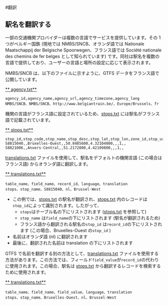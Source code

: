 #翻訳

## 駅名を翻訳する

一部の交通機関プロバイダーは複数の言語でサービスを提供しています。その 1 つがベルギー国鉄 (現地では NMBS/SNCB、オランダ語では Nationale Maatschappij der Belgische Spoorwegen、フランス語では Société nationale des chemins de fer belges として知られています) です。同社は駅名を複数の言語で提供しており、ユーザーの言語と場所の設定に応じて表示されます。

NMBS/SNCB は、以下のファイルに示すように、GTFS データをフランス語で公開しています。

[** agency.txt**](../../reference/#agencytxt)

```
agency_id,agency_name,agency_url,agency_timezone,agency_lang
NMBS/SNCB、NMBS/SNCB、http://www.belgiantrain.be/、Europe/Brussels、fr
```


機関の言語がフランス語に設定されているため、[stops.txt](../../reference/#stopstxt) には駅名がフランス語で記載されています。

[** stops.txt**](../../reference/#stopstxt)

```
stop_id,stop_code,stop_name,stop_desc,stop_lat,stop_lon,zone_id,stop_url,location_type,parent_station,platform_code
S8815040,,Bruxelles-Ouest,,50.8485600,4.32104000,,,1,,
S8821006,,Anvers-Central,,51.2172000,4.42109800,,,1,,
```


[translations.txt](../../reference/#translationstxt) ファイルを使用して、駅名をデフォルトの機関言語 (この場合はフランス語) からオランダ語に翻訳します。

[** translations.txt**](../../reference/#translationstxt)

```
table_name、field_name、record_id、language、translation
stops、stop_name、S8815040、nl、Brussel-West
```

- この例では、[stops.txt](../../reference/#stopstxt) の駅名が翻訳され、[stops.txt](../../reference/#stopstxt) 内のレコードは`stop_id`によって識別されます。したがって、
    - `stops`はテーブル名の下にリストされます ([stops.txt](../../reference/#stopstxt) を参照して)
    - `stop_name` は`field_name`の下にリストされます (駅名が翻訳されるため)
    - フランス語から翻訳される駅名の`stop_id` は`record_id`の下にリストされます (この場合、Bruxelles-Ouest の`stop_id` )
- 名前はオランダ語 (nl) に翻訳されます
- 最後に、翻訳された名前は translation の下にリストされます

GTFS で名前を翻訳する別の方法として、[translations.txt](../../reference/#translationstxt) ファイルを使用する方法があります。この方法では、フィールド`field_value`が`record_id`の代わりに使用されます。この場合、駅名は [stops.txt](../../reference/#stopstxt) から翻訳するレコードを検索するために使用されます。

[** translations.txt**](../../reference/#translationstxt)

```
table_name、field_name、field_value、language、translation
stops、stop_name、Bruxelles-Ouest、nl、Brussel-West
```

